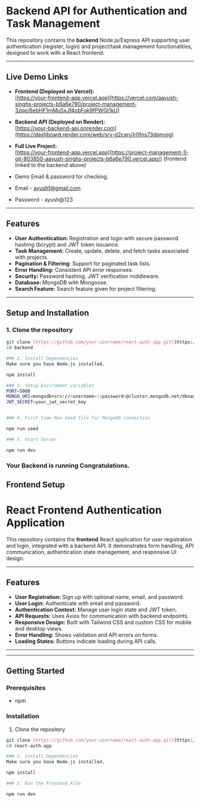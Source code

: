 # Backend API for Authentication and Task Management

This repository contains the **backend** Node.js/Express API supporting user authentication (register, login) and project/task management functionalities, designed to work with a React frontend.

---

## Live Demo Links

- **Frontend (Deployed on Vercel):**  
  [https://your-frontend-app.vercel.app](https://vercel.com/aayush-singhs-projects-b6a6e790/project-management-3zpp/6ebHF1mMuSxJf4obFok9fPWGt1kU)

- **Backend API (Deployed on Render):**  
  [https://your-backend-api.onrender.com](https://dashboard.render.com/web/srv-d2caru1r0fns73dpmoig)

- **Full Live Project:**  
  [https://your-frontend-app.vercel.app](https://project-management-3-git-803850-aayush-singhs-projects-b6a6e790.vercel.app/) (frontend linked to the backend above)

- Demo Email & password for checking.
- Email - ayush1@gmail.com
- Password - ayush@123

---

## Features

- **User Authentication:** Registration and login with secure password hashing (bcrypt) and JWT token issuance.
- **Task Management:** Create, update, delete, and fetch tasks associated with projects.
- **Pagination & Filtering:** Support for paginated task lists.
- **Error Handling:** Consistent API error responses.
- **Security:** Password hashing, JWT verification middleware.
- **Database:** MongoDB with Mongoose.
- **Search Feature:** Search feature given for project filtering.

---

## Setup and Installation

### 1. Clone the repository

```bash
git clone [https://github.com/your-username/react-auth-app.git](https://github.com/singh-aayush/Project_management.git)
cd backend

### 2. Install Dependencies 
Make sure you have Node.js installed.

npm install

### 3. Setup Enviroment variables
PORT=5000
MONGO_URI=mongodb+srv://<username>:<password>@cluster.mongodb.net/dbname?retryWrites=true&w=majority
JWT_SECRET=your_jwt_secret_key


### 4. First time Run Seed file for MongoDb connection

npm run seed

### 5. Start Server

npm run dev

```

### Your Backend is running Congratulations.

## Frontend Setup 

# React Frontend Authentication Application

This repository contains the **frontend** React application for user registration and login, integrated with a backend API. It demonstrates form handling, API communication, authentication state management, and responsive UI design.

---

## Features

- **User Registration:** Sign up with optional name, email, and password.
- **User Login:** Authenticate with email and password.
- **Authentication Context:** Manage user login state and JWT token.
- **API Requests:** Uses Axios for communication with backend endpoints.
- **Responsive Design:** Built with Tailwind CSS and custom CSS for mobile and desktop views.
- **Error Handling:** Shows validation and API errors on forms.
- **Loading States:** Buttons indicate loading during API calls.

---


---

## Getting Started

### Prerequisites

- npm

### Installation

1. Clone the repository

```bash
git clone [https://github.com/your-username/react-auth-app.git](https://github.com/singh-aayush/Project_management.git)
cd react-auth-app

### 2. Install Dependencies 
Make sure you have Node.js installed.

npm install

### 3. Run the Frontend File

npm run dev

